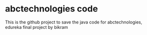 # abctechnologies code

This is the github project to save the java code for abctechnologies, edureka final project by bikram
